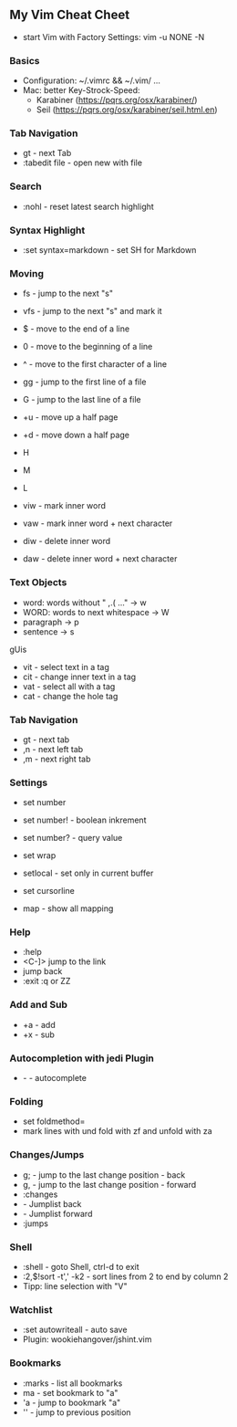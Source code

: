 ## My Vim Cheat Cheet

- start Vim with Factory Settings: vim -u NONE -N

### Basics

- Configuration: ~/.vimrc && ~/.vim/ ...
- Mac: better Key-Strock-Speed:
  - Karabiner (https://pqrs.org/osx/karabiner/)
  - Seil (https://pqrs.org/osx/karabiner/seil.html.en)

### Tab Navigation

- gt - next Tab
- :tabedit file - open new with file

### Search

- :nohl - reset latest search highlight <C-n>

### Syntax Highlight

- :set syntax=markdown - set SH for Markdown

### Moving

- fs - jump to the next "s"
- vfs - jump to the next "s" and mark it
- $ - move to the end of a line
- 0 - move to the beginning of a line
- ^ - move to the first character of a line
- gg - jump to the first line of a file
- G - jump to the last line of a file
- <C>+u - move up a half page
- <C>+d - move down a half page
- H
- M
- L

- viw - mark inner word
- vaw - mark inner word + next character
- diw - delete inner word
- daw - delete inner word + next character

### Text Objects

- word: words without " ,.( ..." -> w
- WORD: words to next whitespace -> W
- paragraph -> p
- sentence -> s

gUis

- vit - select text in a tag
- cit - change inner text in a tag
- vat - select all with a tag
- cat - change the hole tag

### Tab Navigation

- gt - next tab
- ,n - next left tab
- ,m - next right tab

### Settings

- set number
- set number! - boolean inkrement
- set number? - query value
- set wrap
- setlocal - set only in current buffer

- set cursorline

- map - show all mapping

### Help

- :help
- <C-]> jump to the link
- <C-t> jump back
- :exit :q or ZZ

### Add and Sub

- <C>+a - add
- <C>+x - sub

### Autocompletion with jedi Plugin

- <C>-<Space> - autocomplete

### Folding

- set foldmethod=
- mark lines with <V> und fold with zf and unfold with za

### Changes/Jumps

- g; - jump to the last change position - back
- g, - jump to the last change position - forward
- :changes
- <C-O> - Jumplist back
- <C-I> - Jumplist forward
- :jumps

### Shell

- :shell - goto Shell, ctrl-d to exit
- :2,$!sort -t',' -k2 - sort lines from 2 to end by column 2
- Tipp: line selection with "V"



### Watchlist

- :set autowriteall - auto save
- Plugin: wookiehangover/jshint.vim

### Bookmarks

- :marks - list all bookmarks
- ma - set bookmark to "a"
- 'a - jump to bookmark "a"
- '' - jump to previous position
